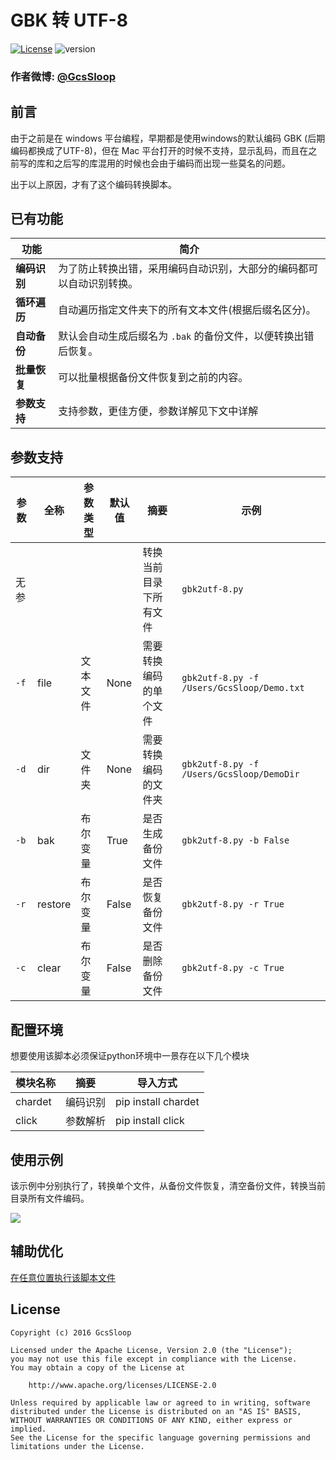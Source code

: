 # GBK 转 UTF-8
[![License](https://img.shields.io/badge/license-Apache%202-green.svg)](https://www.apache.org/licenses/LICENSE-2.0)
![version](https://img.shields.io/badge/version-1.0.0-brightgreen.svg)


### 作者微博: [@GcsSloop](http://weibo.com/GcsSloop)

## 前言

由于之前是在 windows 平台编程，早期都是使用windows的默认编码 GBK (后期编码都换成了UTF-8)，但在 Mac 平台打开的时候不支持，显示乱码，而且在之前写的库和之后写的库混用的时候也会由于编码而出现一些莫名的问题。

出于以上原因，才有了这个编码转换脚本。

## 已有功能

功能         | 简介
-------------|--------------------------------------------------------------------
**编码识别** | 为了防止转换出错，采用编码自动识别，大部分的编码都可以自动识别转换。
**循环遍历** | 自动遍历指定文件夹下的所有文本文件(根据后缀名区分)。
**自动备份** | 默认会自动生成后缀名为 `.bak` 的备份文件，以便转换出错后恢复。
**批量恢复** | 可以批量根据备份文件恢复到之前的内容。
**参数支持** | 支持参数，更佳方便，参数详解见下文中详解

## 参数支持

参数  | 全称    | 参数类型 | 默认值 | 摘要                | 示例
-----|---------|-------- |------ |--------------------|------
无参  |         |        |       | 转换当前目录下所有文件 | `gbk2utf-8.py`
`-f` | file    | 文本文件 | None  | 需要转换编码的单个文件 | `gbk2utf-8.py -f /Users/GcsSloop/Demo.txt`
`-d` | dir     | 文件夹   | None  | 需要转换编码的文件夹  | `gbk2utf-8.py -f /Users/GcsSloop/DemoDir`
`-b` | bak     | 布尔变量 | True  | 是否生成备份文件      | `gbk2utf-8.py -b False`
`-r` | restore | 布尔变量 | False | 是否恢复备份文件      | `gbk2utf-8.py -r True`
`-c` | clear   | 布尔变量 | False | 是否删除备份文件      | `gbk2utf-8.py -c True`


## 配置环境

想要使用该脚本必须保证python环境中一景存在以下几个模块

模块名称 | 摘要     | 导入方式
--------|---------|----------------------
chardet | 编码识别 | pip install chardet
click   | 参数解析 | pip install click

## 使用示例

该示例中分别执行了，转换单个文件，从备份文件恢复，清空备份文件，转换当前目录所有文件编码。

![](http://ww1.sinaimg.cn/large/005Xtdi2jw1f51om9rti9j30rs0gzgpn.jpg)

## 辅助优化

[在任意位置执行该脚本文件](https://github.com/GcsSloop/MacDeveloper/blob/master/Skill/RunPython.md)

## License
```
Copyright (c) 2016 GcsSloop

Licensed under the Apache License, Version 2.0 (the "License");
you may not use this file except in compliance with the License.
You may obtain a copy of the License at

    http://www.apache.org/licenses/LICENSE-2.0

Unless required by applicable law or agreed to in writing, software
distributed under the License is distributed on an "AS IS" BASIS,
WITHOUT WARRANTIES OR CONDITIONS OF ANY KIND, either express or implied.
See the License for the specific language governing permissions and
limitations under the License.
```
